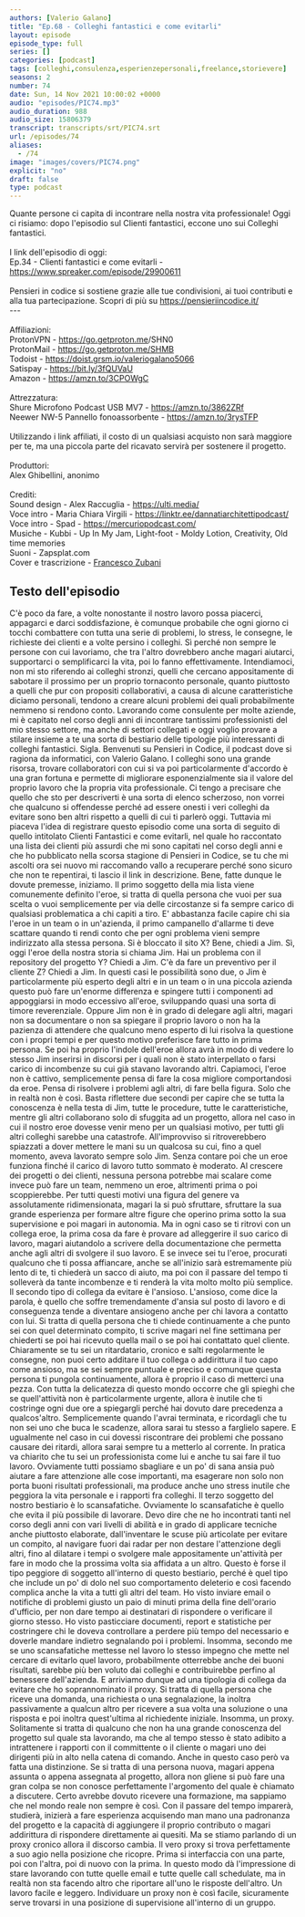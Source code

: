 ```yaml
---
authors: [Valerio Galano]
title: "Ep.68 - Colleghi fantastici e come evitarli"
layout: episode
episode_type: full
series: []
categories: [podcast]
tags: [colleghi,consulenza,esperienzepersonali,freelance,storievere]
seasons: 2
number: 74
date: Sun, 14 Nov 2021 10:00:02 +0000
audio: "episodes/PIC74.mp3"
audio_duration: 988
audio_size: 15806379
transcript: transcripts/srt/PIC74.srt
url: /episodes/74
aliases: 
  - /74
image: "images/covers/PIC74.png"
explicit: "no"
draft: false
type: podcast
---
```

Quante persone ci capita di incontrare nella nostra vita professionale! Oggi ci risiamo: dopo l'episodio sul Clienti fantastici, eccone uno sui Colleghi fantastici.<br /><br />I link dell'episodio di oggi: <br />Ep.34 - Clienti fantastici e come evitarli - <a href="https://www.spreaker.com/episode/29900611" rel="noopener">https://www.spreaker.com/episode/29900611</a><br /><br />Pensieri in codice si sostiene grazie alle tue condivisioni, ai tuoi contributi e alla tua partecipazione. Scopri di più su <a href="https://pensieriincodice.it/" rel="noopener">https://pensieriincodice.it/</a> <br />---<br /><br />Affiliazioni:<br />ProtonVPN - <a href="https://go.getproton.me" rel="noopener">https://go.getproton.me</a>/SHN0 <br />ProtonMail - <a href="https://go.getproton.me/SHMB" rel="noopener">https://go.getproton.me/SHMB</a> <br />Todoist - <a href="https://doist.grsm.io/valeriogalano5066" rel="noopener">https://doist.grsm.io/valeriogalano5066</a> <br />Satispay - <a href="https://bit.ly/3fQUVaU" rel="noopener">https://bit.ly/3fQUVaU</a> <br />Amazon - <a href="https://amzn.to/3CPOWgC" rel="noopener">https://amzn.to/3CPOWgC</a> <br /><br />Attrezzatura:<br />Shure Microfono Podcast USB MV7 - <a href="https://amzn.to/3862ZRf" rel="noopener">https://amzn.to/3862ZRf</a> <br />Neewer NW-5 Pannello fonoassorbente - <a href="https://amzn.to/3rysTFP" rel="noopener">https://amzn.to/3rysTFP</a> <br /><br />Utilizzando i link affiliati, il costo di un qualsiasi acquisto non sarà maggiore per te, ma una piccola parte del ricavato servirà per sostenere il progetto.<br /><br />Produttori:<br />Alex Ghibellini, anonimo<br /><br />Crediti:<br />Sound design - Alex Raccuglia - <a href="https://ulti.media/" rel="noopener">https://ulti.media/</a> <br />Voce intro - Maria Chiara Virgili - <a href="https://linktr.ee/dannatiarchitettipodcast/" rel="noopener">https://linktr.ee/dannatiarchitettipodcast/</a>  <br />Voce intro - Spad - <a href="https://mercuriopodcast.com/" rel="noopener">https://mercuriopodcast.com/</a> <br />Musiche - Kubbi - Up In My Jam, Light-foot - Moldy Lotion, Creativity, Old time memories<br />Suoni - Zapsplat.com<br />Cover e trascrizione - <a href="https://it.linkedin.com/in/francesco-zubani-5957081a6" rel="noopener">Francesco Zubani</a>

<!-- more -->

## Testo dell'episodio

C'è poco da fare, a volte nonostante il nostro lavoro possa piacerci, appagarci e
darci soddisfazione, è comunque probabile che ogni giorno ci tocchi combattere con tutta
una serie di problemi, lo stress, le consegne, le richieste dei clienti e a volte persino
i colleghi.
Sì perché non sempre le persone con cui lavoriamo, che tra l'altro dovrebbero anche magari
aiutarci, supportarci o semplificarci la vita, poi lo fanno effettivamente.
Intendiamoci, non mi sto riferendo ai colleghi stronzi, quelli che cercano appositamente
di sabotare il prossimo per un proprio tornaconto personale, quanto piuttosto a quelli che pur
con propositi collaborativi, a causa di alcune caratteristiche diciamo personali, tendono
a creare alcuni problemi dei quali probabilmente nemmeno si rendono conto.
Lavorando come consulente per molte aziende, mi è capitato nel corso degli anni di incontrare
tantissimi professionisti del mio stesso settore, ma anche di settori collegati e oggi voglio
provare a stilare insieme a te una sorta di bestiario delle tipologie più interessanti
di colleghi fantastici.
Sigla.
Benvenuti su Pensieri in Codice, il podcast dove si ragiona da informatici, con Valerio
Galano.
I colleghi sono una grande risorsa, trovare collaboratori con cui si va poi particolarmente
d'accordo è una gran fortuna e permette di migliorare esponenzialmente sia il valore
del proprio lavoro che la propria vita professionale.
Ci tengo a precisare che quello che sto per descriverti è una sorta di elenco scherzoso,
non vorrei che qualcuno si offendesse perché ad essere onesti i veri colleghi da evitare
sono ben altri rispetto a quelli di cui ti parlerò oggi.
Tuttavia mi piaceva l'idea di registrare questo episodio come una sorta di seguito
di quello intitolato Clienti Fantastici e come evitarli, nel quale ho raccontato una
lista dei clienti più assurdi che mi sono capitati nel corso degli anni e che ho pubblicato
nella scorsa stagione di Pensieri in Codice, se tu che mi ascolti ora sei nuovo mi raccomando
vallo a recuperare perché sono sicuro che non te repentirai, ti lascio il link in descrizione.
Bene, fatte dunque le dovute premesse, iniziamo.
Il primo soggetto della mia lista viene comunemente definito l'eroe, si tratta di quella persona che
vuoi per sua scelta o vuoi semplicemente per via delle circostanze si fa sempre carico di
qualsiasi problematica a chi capiti a tiro. E' abbastanza facile capire chi sia l'eroe
in un team o in un'azienda, il primo campanello d'allarme ti deve scattare quando ti rendi
conto che per ogni problema vieni sempre indirizzato alla stessa persona. Si è bloccato
il sito X? Bene, chiedi a Jim. Sì, oggi l'eroe della nostra storia si chiama Jim. Hai un problema
con il repository del progetto Y? Chiedi a Jim. C'è da fare un preventivo per il cliente Z? Chiedi
a Jim. In questi casi le possibilità sono due, o Jim è particolarmente più esperto degli altri e
in un team o in una piccola azienda questo può fare un'enorme differenza e spingere tutti i
componenti ad appoggiarsi in modo eccessivo all'eroe, sviluppando quasi una sorta di timore
reverenziale. Oppure Jim non è in grado di delegare agli altri, magari non sa documentare o non sa
spiegare il proprio lavoro o non ha la pazienza di attendere che qualcuno meno esperto di lui
risolva la questione con i propri tempi e per questo motivo preferisce fare tutto in prima
persona. Se poi ha proprio l'indole dell'eroe allora avrà in modo di vedere lo stesso Jim
inserirsi in discorsi per i quali non è stato interpellato o farsi carico di incombenze su cui
già stavano lavorando altri. Capiamoci, l'eroe non è cattivo, semplicemente pensa di fare la
cosa migliore comportandosi da eroe. Pensa di risolvere i problemi agli altri, di fare bella
figura. Solo che in realtà non è così. Basta riflettere due secondi per capire che se tutta
la conoscenza è nella testa di Jim, tutte le procedure, tutte le caratteristiche, mentre gli
altri collaborano solo di sfuggita ad un progetto, allora nel caso in cui il nostro eroe dovesse
venir meno per un qualsiasi motivo, per tutti gli altri colleghi sarebbe una catastrofe.
All'improvviso si ritroverebbero spiazzati a dover mettere le mani su un qualcosa su cui,
fino a quel momento, aveva lavorato sempre solo Jim. Senza contare poi che un eroe funziona finché
il carico di lavoro tutto sommato è moderato. Al crescere dei progetti o dei clienti, nessuna
persona potrebbe mai scalare come invece può fare un team, nemmeno un eroe, altrimenti prima
o poi scoppierebbe. Per tutti questi motivi una figura del genere va assolutamente ridimensionata,
magari la si può sfruttare, sfruttare la sua grande esperienza per formare altre figure che
operino prima sotto la sua supervisione e poi magari in autonomia. Ma in ogni caso se ti ritrovi
con un collega eroe, la prima cosa da fare è provare ad alleggerire il suo carico di lavoro,
magari aiutandolo a scrivere della documentazione che permetta anche agli altri di svolgere il suo
lavoro. E se invece sei tu l'eroe, procurati qualcuno che ti possa affiancare, anche se
all'inizio sarà estremamente più lento di te, ti chiederà un sacco di aiuto, ma poi con il passare
del tempo ti solleverà da tante incombenze e ti renderà la vita molto molto più semplice.
Il secondo tipo di collega da evitare è l'ansioso. L'ansioso, come dice la parola,
è quello che soffre tremendamente d'ansia sul posto di lavoro e di conseguenza tende a diventare
ansiogeno anche per chi lavora a contatto con lui. Si tratta di quella persona che ti chiede
continuamente a che punto sei con quel determinato compito, ti scrive magari nel fine settimana per
chiederti se poi hai ricevuto quella mail o se poi hai contattato quel cliente. Chiaramente se tu
sei un ritardatario, cronico e salti regolarmente le consegne, non puoi certo additare il tuo collega
o addirittura il tuo capo come ansioso, ma se sei sempre puntuale e preciso e comunque questa
persona ti pungola continuamente, allora è proprio il caso di metterci una pezza. Con tutta la
delicatezza di questo mondo occorre che gli spieghi che se quell'attività non è particolarmente
urgente, allora è inutile che ti costringe ogni due ore a spiegargli perché hai dovuto dare
precedenza a qualcos'altro. Semplicemente quando l'avrai terminata, e ricordagli che tu non sei uno
che buca le scadenze, allora sarai tu stesso a farglielo sapere. E ugualmente nel caso in cui
dovessi riscontrare dei problemi che possano causare dei ritardi, allora sarai sempre tu a
metterlo al corrente. In pratica va chiarito che tu sei un professionista come lui e anche tu sai
fare il tuo lavoro. Ovviamente tutti possiamo sbagliare e un po' di sana ansia può aiutare a
fare attenzione alle cose importanti, ma esagerare non solo non porta buoni risultati professionali,
ma produce anche uno stress inutile che peggiora la vita personale e i rapporti fra colleghi.
Il terzo soggetto del nostro bestiario è lo scansafatiche. Ovviamente lo scansafatiche è
quello che evita il più possibile di lavorare. Devo dire che ne ho incontrati tanti nel corso
degli anni con vari livelli di abilità e in grado di applicare tecniche anche piuttosto elaborate,
dall'inventare le scuse più articolate per evitare un compito, al navigare fuori dai radar per non
destare l'attenzione degli altri, fino al dilatare i tempi o svolgere male appositamente un'attività
per fare in modo che la prossima volta sia affidata a un altro. Questo è forse il tipo
peggiore di soggetto all'interno di questo bestiario, perché è quel tipo che include
un po' di dolo nel suo comportamento deleterio e così facendo complica anche la vita a tutti gli
altri del team. Ho visto inviare email o notifiche di problemi giusto un paio di minuti prima della
fine dell'orario d'ufficio, per non dare tempo ai destinatari di rispondere o verificare il giorno
stesso. Ho visto pasticciare documenti, report e statistiche per costringere chi le doveva controllare
a perdere più tempo del necessario e doverle mandare indietro segnalando poi i problemi.
Insomma, secondo me se uno scansafatiche mettesse nel lavoro lo stesso impegno che
mette nel cercare di evitarlo quel lavoro, probabilmente otterrebbe anche dei buoni
risultati, sarebbe più ben voluto dai colleghi e contribuirebbe perfino al benessere dell'azienda.
E arriviamo dunque ad una tipologia di collega da evitare che ho soprannominato
il proxy. Si tratta di quella persona che riceve una domanda, una richiesta o una segnalazione,
la inoltra passivamente a qualcun altro per ricevere a sua volta una soluzione o una risposta e poi
inoltra quest'ultima al richiedente iniziale. Insomma, un proxy. Solitamente si tratta di
qualcuno che non ha una grande conoscenza del progetto sul quale sta lavorando, ma che al
tempo stesso è stato adibito a intrattenere i rapporti con il committente o il cliente o
magari uno dei dirigenti più in alto nella catena di comando. Anche in questo caso però va fatta
una distinzione. Se si tratta di una persona nuova, magari appena assunta o appena assegnata
al progetto, allora non gliene si può fare una gran colpa se non conosce perfettamente l'argomento
del quale è chiamato a discutere. Certo avrebbe dovuto ricevere una formazione, ma sappiamo che
nel mondo reale non sempre è così. Con il passare del tempo imparerà, studierà, inizierà a fare
esperienza acquisendo man mano una padronanza del progetto e la capacità di aggiungere il
proprio contributo o magari addirittura di rispondere direttamente ai quesiti. Ma se
stiamo parlando di un proxy cronico allora il discorso cambia. Il vero proxy si trova
perfettamente a suo agio nella posizione che ricopre. Prima si interfaccia con una parte, poi
con l'altra, poi di nuovo con la prima. In questo modo dà l'impressione di stare lavorando con tutte
quelle email e tutte quelle call schedulate, ma in realtà non sta facendo altro che riportare
all'uno le risposte dell'altro. Un lavoro facile e leggero. Individuare un proxy non è così facile,
sicuramente serve trovarsi in una posizione di supervisione all'interno di un gruppo.

